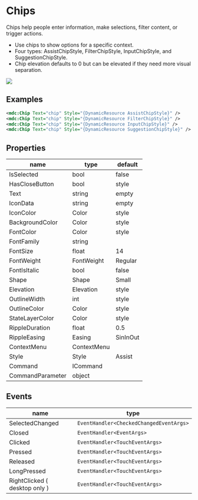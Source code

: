 # Chips

Chips help people enter information, make selections, filter content, or trigger actions.



- Use chips to show options for a specific context.
- Four types: AssistChipStyle, FilterChipStyle, InputChipStyle, and SuggestionChipStyle.
- Chip elevation defaults to 0 but can be elevated if they need more visual separation.

![](/assets/chips.png)



## Examples

```xml
<mdc:Chip Text="chip" Style="{DynamicResource AssistChipStyle}" />
<mdc:Chip Text="chip" Style="{DynamicResource FilterChipStyle}" />
<mdc:Chip Text="chip" Style="{DynamicResource InputChipStyle}" />
<mdc:Chip Text="chip" Style="{DynamicResource SuggestionChipStyle}" />
```





## Properties

| name             | type        | default  |
| ---------------- | ----------- | -------- |
| IsSelected       | bool        | false    |
| HasCloseButton   | bool        | style    |
| Text             | string      | empty    |
| IconData         | string      | empty    |
| IconColor        | Color       | style    |
| BackgroundColor  | Color       | style    |
| FontColor        | Color       | style    |
| FontFamily       | string      |          |
| FontSize         | float       | 14       |
| FontWeight       | FontWeight  | Regular  |
| FontIsItalic     | bool        | false    |
| Shape            | Shape       | Small    |
| Elevation        | Elevation   | style    |
| OutlineWidth     | int         | style    |
| OutlineColor     | Color       | style    |
| StateLayerColor  | Color       | style    |
| RippleDuration   | float       | 0.5      |
| RippleEasing     | Easing      | SinInOut |
| ContextMenu      | ContextMenu |          |
| Style            | Style       | Assist   |
| Command          | ICommand    |          |
| CommandParameter | object      |          |



## Events

| name                          | type                                    |
| ----------------------------- | --------------------------------------- |
| SelectedChanged               | `EventHandler<CheckedChangedEventArgs>` |
| Closed                        | `EventHandler<EventArgs>`               |
| Clicked                       | `EventHandler<TouchEventArgs>`          |
| Pressed                       | `EventHandler<TouchEventArgs>`          |
| Released                      | `EventHandler<TouchEventArgs>`          |
| LongPressed                   | `EventHandler<TouchEventArgs>`          |
| RightClicked ( desktop only ) | `EventHandler<TouchEventArgs>`          |

